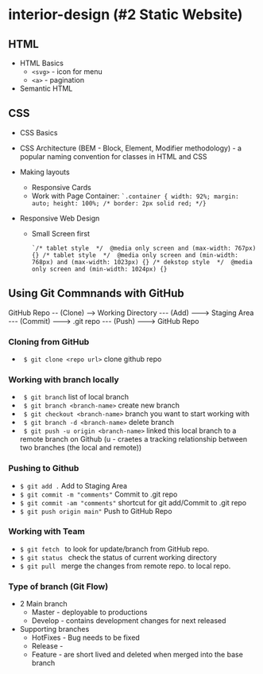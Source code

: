 # interior-design (#2 Static Website)

## HTML

- HTML Basics
  - `<svg>` - icon for menu
  - `<a>` - pagination
- Semantic HTML

## CSS

- CSS Basics
- CSS Architecture (BEM - Block, Element, Modifier methodology) - a popular naming convention for classes in HTML and CSS
- Making layouts

  - Responsive Cards
  - Work with Page Container:
    ``` `.container {
          width: 92%;
          margin: auto;
          height: 100%;
        	/* border: 2px solid red; */} ```

- Responsive Web Design
  - Small Screen first
    
    ``` `/* tablet style  */  @media only screen and (max-width: 767px) {}
     /* tablet style  */  @media only screen and (min-width: 768px) and (max-width: 1023px) {}
      /* dekstop style  */  @media only screen and (min-width: 1024px) {}  ```

## Using Git Commnands with GitHub

GitHub Repo -- (Clone) --> Working Directory --- (Add) ---> Staging Area --- (Commit) ---> .git repo --- (Push) ---> GitHub Repo

### Cloning from GitHub

- ` $ git clone <repo url>` clone github repo

### Working with branch locally

- ` $ git branch` list of local branch
- ` $ git branch <branch-name>` create new branch
- ` $ git checkout <branch-name>` branch you want to start working with
- ` $ git branch -d <branch-name>` delete branch
- ` $ git push -u origin <branch-name>` linked this local branch to a remote branch on Github (u - craetes a tracking relationship between two branches (the local and remote))

### Pushing to Github

- `$ git add .` Add to Staging Area
- `$ git commit -m "comments"` Commit to .git repo
- `$ git commit -am "comments"` shortcut for git add/Commit to .git repo
- `$ git push origin main"` Push to GitHub Repo

### Working with Team

- `$ git fetch ` to look for update/branch from GitHub repo.
- `$ git status ` check the status of current working directory
- `$ git pull ` merge the changes from remote repo. to local repo.

### Type of branch (Git Flow)

- 2 Main branch
  - Master - deployable to productions
  - Develop - contains development changes for next released
- Supporting branches
  - HotFixes - Bug needs to be fixed
  - Release -
  - Feature - are short lived and deleted when merged into the base branch
